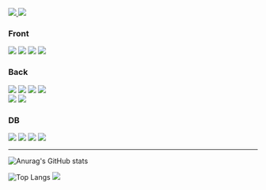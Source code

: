 <div>
  <div>
<p>
<a href="https://www.instagram.com/duaghwns/" target="_blank">
    <img src="https://img.shields.io/badge/duaghwns-pink?style=for-the/badge&logo=instagram&logoColor=FFFFFF"/>
</a>
<a href="https://blog.naver.com/5-5-5-5" target="_blank">
    <img src="https://img.shields.io/badge/Blog-6DB33F?style=for-the/badge&logo=Counter-Strike&logoColor=FFFFFF"/>
</a>
</p>
  </div>
<h3>Front</h3>
    <div>
    <img src="https://img.shields.io/badge/HTML5-E34F26?style=for-the/badge&logo=HTML5&logoColor=FFFFFF"/>
    <img src="https://img.shields.io/badge/CSS3-1572B6?style=for-the/badge&logo=CSS3&logoColor=FFFFFF"/>
    <img src="https://img.shields.io/badge/JavaScript-F7DF1E?style=for-the/badge&logo=JavaScript&logoColor=FFFFFF"/>
    <!-- <img src="https://img.shields.io/badge/Vue.js-4FC08D?style=for-the/badge&logo=Vue.js&logoColor=FFFFFF"/> -->
    <img src="https://img.shields.io/badge/jQuery-0769AD?style=for-the/badge&logo=jQuery&logoColor=FFFFFF"/>
    </div>

<h3>Back</h3>
    <div>
    <img src="https://img.shields.io/badge/Java-007396?style=for-the/badge&logo=Java&logoColor=FFFFFF"/>
    <img src="https://img.shields.io/badge/C Sharp-111324?style=for-the/badge&logo=C Sharp&logoColor=FFFFFF"/>
    <img src="https://img.shields.io/badge/Hibernate-59666C?style=for-the/badge&logo=Hibernate&logoColor=FFFFFF"/>
    <img src="https://img.shields.io/badge/Spring-6DB33F?style=for-the/badge&logo=Spring&logoColor=FFFFFF"/><br>
    <img src="https://img.shields.io/badge/SpringBoot-6DB33F?style=for-the/badge&logo=SpringBoot&logoColor=FFFFFF"/>
    <img src="https://img.shields.io/badge/ThymeLeaf-007396?style=for-the/badge&logo=ThymeLeaf&logoColor=FFFFFF"/>
    <!-- <img src="https://img.shields.io/badge/JPA-6DB33F?style=for-the/badge&logo=JPA&logoColor=FFFFFF"/> -->
    </div>

<h3>DB</h3>
    <div>
    <img src="https://img.shields.io/badge/Oracle-F80000?style=for-the/badge&logo=Oracle&logoColor=FFFFFF"/>
    <img src="https://img.shields.io/badge/MariaDB-003545?style=for-the/badge&logo=MariaDB&logoColor=FFFFFF"/>
    <img src="https://img.shields.io/badge/MySQL-4479A1?style=for-the/badge&logo=MySQL&logoColor=FFFFFF"/>
    <img src="https://img.shields.io/badge/MSSQL-cc2927?style=for-the/badge&logo=Microsoft SQL Server&logoColor=FFFFFF"/>
    </div>

<hr>

 ![Anurag's GitHub stats](https://github-readme-stats.vercel.app/api?username=duaghwns&show_icons=true&theme=codeSTACKr)

 ![Top Langs](https://github-readme-stats.vercel.app/api/top-langs/?username=duaghwns&theme=github_dark&layout=compact&hide_border=true&hide_title=true)
  <img align='light' src="http://mazassumnida.wtf/api/v2/generate_badge?boj=hojoon2id">
</div>

